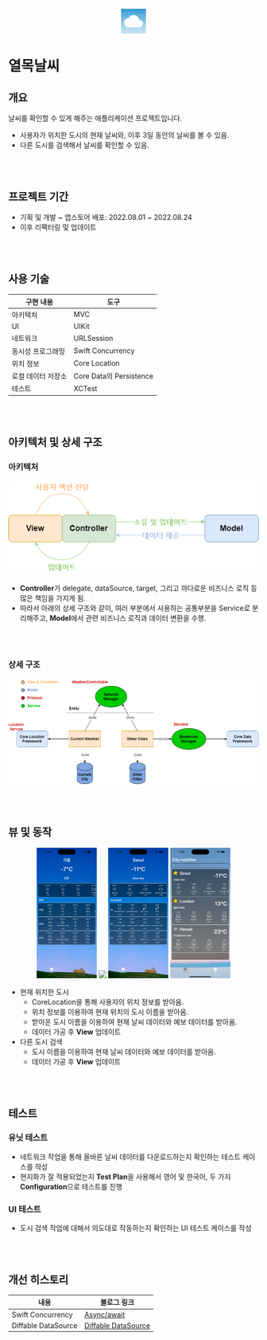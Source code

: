 <p align="center">
 <img src="/Document/AppIconImage/YeolmokWeatherIcon.png" width=10%>
</p>

# 열목날씨

## 개요
날씨를 확인할 수 있게 해주는 애플리케이션 프로젝트입니다. 
- 사용자가 위치한 도시의 현재 날씨와, 이후 3일 동안의 날씨를 볼 수 있음.
- 다른 도시를 검색해서 날씨를 확인할 수 있음.



<br></br>
## 프로젝트 기간
- 기획 및 개발 ~ 앱스토어 배포: 2022.08.01 ~ 2022.08.24
- 이후 리팩터링 및 업데이트


<br></br>
## 사용 기술
|구현 내용|도구|
|---|---|
|아키텍처|MVC|
|UI|UIKit|
|네트워크|URLSession|
|동시성 프로그래밍|Swift Concurrency|
|위치 정보|Core Location|
|로컬 데이터 저장소| Core Data의 Persistence|
|테스트|XCTest|



<br></br>
## 아키텍처 및 상세 구조
### 아키텍처
<p align="center">
 <img src="/Document/Images/mvc.png">
</p>

- **Controller**가 delegate, dataSource, target, 그리고 까다로운 비즈니스 로직 등 많은 책임을 가지게 됨. 
- 따라서 아래의 상세 구조와 같이, 여러 부분에서 사용하는 공통부분을 Service로 분리해주고, **Model**에서 관련 비즈니스 로직과 데이터 변환을 수행.


<br></br>
### 상세 구조
 <p align="center">
  <img src="/Document/Images/DetailedStructure.png">
 </p>


<br></br>
## 뷰 및 동작
<p align="center">
 <img src="/Document/SimulatorRecording/1.3/Simulator Recording ver2.0.gif" width="24%">
 <img src="/Document/Images/snow.png" width="24%">
 <img src="/Document/PreviewImage/1.3/6.7/6.7_3.png" width="24%">
 <img src="/Document/PreviewImage/1.3/6.7/6.7_4.png" width="24%">
</p>

* 현재 위치한 도시
  - CoreLocation을 통해 사용자의 위치 정보를 받아옴.
  - 위치 정보를 이용하여 현재 위치의 도시 이름을 받아옴.
  - 받아온 도시 이름을 이용하여 현재 날씨 데이터와 예보 데이터를 받아옴.
  - 데이터 가공 후 **View** 업데이트
* 다른 도시 검색 
  - 도시 이름을 이용하여 현재 날씨 데이터와 예보 데이터를 받아옴.
  - 데이터 가공 후 **View** 업데이트



<br></br>
## 테스트

### 유닛 테스트
- 네트워크 작업을 통해 올바른 날씨 데이터를 다운로드하는지 확인하는 테스트 케이스를 작성
- 현지화가 잘 적용되었는지 **Test Plan**을 사용해서 영어 및 한국어, 두 가지 **Configuration**으로 테스트를 진행

### UI 테스트
- 도시 검색 작업에 대해서 의도대로 작동하는지 확인하는 UI 테스트 케이스를 작성



<br></br>
## 개선 히스토리
|내용|블로그 링크|
|---|---|
|Swift Concurrency|[Async/await](https://yeolmok.tistory.com/3)|
|Diffable DataSource|[Diffable DataSource](https://yeolmok.tistory.com/7)|

